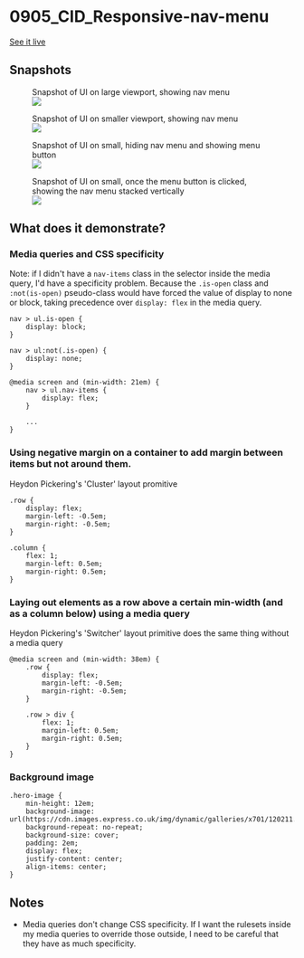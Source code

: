 # 0905_CID_Responsive-nav-menu

[See it live](https://jfhector.github.io/cheat-sheets/code_examples/0905_CID_Responsive-nav-menu/index.html)

## Snapshots

<figure>
  <figcaption>Snapshot of UI on large viewport, showing nav menu</figcaption>
  <img src="./snapshots/s01.png">
</figure>

<figure>
  <figcaption>Snapshot of UI on smaller viewport, showing nav menu</figcaption>
  <img src="./snapshots/s02.png">
</figure>

<figure>
  <figcaption>Snapshot of UI on small, hiding nav menu and showing menu button</figcaption>
  <img src="./snapshots/s03.png">
</figure>

<figure>
  <figcaption>Snapshot of UI on small, once the menu button is clicked, showing the nav menu stacked vertically</figcaption>
  <img src="./snapshots/s04.png">
</figure>

## What does it demonstrate?

### Media queries and CSS specificity
 
Note: if I didn't have a `nav-items` class in the selector inside the media query, I'd have a specificity problem. 
Because the `.is-open` class and `:not(is-open)` pseudo-class would have forced the value of display to none or block, taking precedence over `display: flex` in the media query.

```
nav > ul.is-open {
    display: block;
}

nav > ul:not(.is-open) {
    display: none;
}

@media screen and (min-width: 21em) {
    nav > ul.nav-items {
        display: flex;
    }

    ...
}
```

### Using negative margin on a container to add margin between items but not around them.

Heydon Pickering's 'Cluster' layout promitive

```
.row {
    display: flex;
    margin-left: -0.5em;
    margin-right: -0.5em;
}

.column {
    flex: 1;
    margin-left: 0.5em;
    margin-right: 0.5em;
}
```

### Laying out elements as a row above a certain min-width (and as a column below) using a media query

Heydon Pickering's 'Switcher' layout primitive does the same thing without a media query

```
@media screen and (min-width: 38em) {
    .row {
        display: flex;
        margin-left: -0.5em;
        margin-right: -0.5em;
    }

    .row > div {
        flex: 1;
        margin-left: 0.5em;
        margin-right: 0.5em;
    }
}
```

### Background image

```
.hero-image {
    min-height: 12em;
    background-image: url(https://cdn.images.express.co.uk/img/dynamic/galleries/x701/120211.jpg);
    background-repeat: no-repeat;
    background-size: cover;
    padding: 2em;
    display: flex;
    justify-content: center;
    align-items: center;
}
```

## Notes

* Media queries don't change CSS specificity. If I want the rulesets inside my media queries to override those outside, I need to be careful that they have as much specificity.


